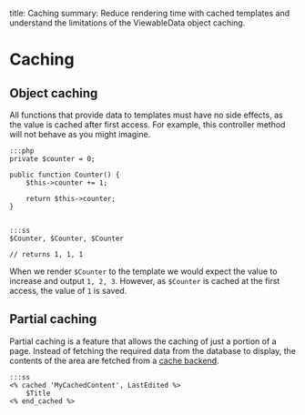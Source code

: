title: Caching
summary: Reduce rendering time with cached templates and understand the limitations of the ViewableData object caching.

# Caching 

## Object caching

All functions that provide data to templates must have no side effects, as the value is cached after first access. For 
example, this controller method will not behave as you might imagine.

	:::php
	private $counter = 0;

	public function Counter() {
	    $this->counter += 1;

	    return $this->counter;
	}


	:::ss
	$Counter, $Counter, $Counter

	// returns 1, 1, 1

When we render `$Counter` to the template we would expect the value to increase and output `1, 2, 3`. However, as 
`$Counter` is cached at the first access, the value of `1` is saved.


## Partial caching

Partial caching is a feature that allows the caching of just a portion of a page. Instead of fetching the required data
from the database to display, the contents of the area are fetched from a [cache backend](../performance/caching).

	:::ss
	<% cached 'MyCachedContent', LastEdited %>
		$Title
	<% end_cached %>
